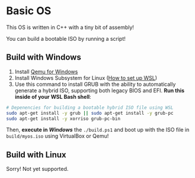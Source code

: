 # Basic OS

This OS is written in C++ with a tiny bit of assembly!

You can build a bootable ISO by running a script!

## Build with Windows

  1. Install [Qemu for Windows](https://qemu.weilnetz.de/w64/)
  2. Install Windows Subsystem for Linux ([How to set up WSL](https://youtu.be/Cvrqmq9A3tA?t=107))
  3. Use this command to install GRUB with the ability to automatically generate a hybrid ISO, supporting both legacy BIOS and EFI. **Run this inside of your WSL Bash shell**:

```bash
# Depenencies for building a bootable hybrid ISO file using WSL
sudo apt-get install -y grub || sudo apt-get install -y grub-pc
sudo apt-get install -y xorriso grub-pc-bin
```

Then, **execute in _Windows_** the `./build.ps1` and boot up with the ISO file in `build/myos.iso` using VirtualBox or Qemu!


## Build with Linux

Sorry! Not yet supported.


<!--
> NOTE: Don't use Windows Subsystem for Linux here - it has known bugs and won't work!
>
> Only tested on Debian, should work on all Debian-based systems, such as Ubuntu.

Install all needed dependencies with these commands:

```bash
# Dependencies for compiling kernel
sudo apt-get update
sudo apt-get install -y build-essential binutils bison flex libgmp3-dev libmpc-dev libmpfr-dev texinfo libisl-dev lib32z1 lib32ncurses5 libc6

# Depenencies for building a bootable hybrid ISO file using WSL
sudo apt-get install -y xorriso grub-legacy grub-pc-bin

# For qemu, to run the image
sudo apt-get install -y qemu-system-i386
```

Then run `./build.sh` and boot up with the ISO file in `build/myos.iso` using VirtualBox or Qemu!
-->